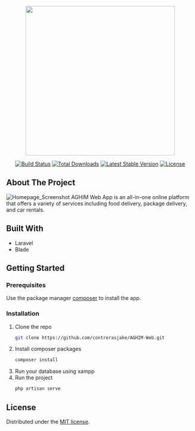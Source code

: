 <p align="center"><a href="https://laravel.com" target="_blank"><img src="https://raw.githubusercontent.com/laravel/art/master/logo-lockup/5%20SVG/2%20CMYK/1%20Full%20Color/laravel-logolockup-cmyk-red.svg" width="400"></a></p>

<p align="center">
<a href="https://travis-ci.org/laravel/framework"><img src="https://travis-ci.org/laravel/framework.svg" alt="Build Status"></a>
<a href="https://packagist.org/packages/laravel/framework"><img src="https://img.shields.io/packagist/dt/laravel/framework" alt="Total Downloads"></a>
<a href="https://packagist.org/packages/laravel/framework"><img src="https://img.shields.io/packagist/v/laravel/framework" alt="Latest Stable Version"></a>
<a href="https://packagist.org/packages/laravel/framework"><img src="https://img.shields.io/packagist/l/laravel/framework" alt="License"></a>
</p>

## About The Project

![Homepage_Screenshot](https://user-images.githubusercontent.com/59276477/144969676-2af254f2-e00c-4705-a2b3-394a50ce4be3.jpeg)
AGHIM Web App is an all-in-one online platform that offers a variety of services including food delivery, package delivery, and car rentals. 

## Built With
* Laravel
* Blade

## Getting Started

### Prerequisites
Use the package manager [composer](https://getcomposer.org/download/) to install the app.

### Installation
1. Clone the repo
   ```sh
   git clone https://github.com/contrerasjake/AGHIM-Web.git
   ```
2. Install composer packages
    ```sh
   composer install
   ```
3. Run your database using xampp
4. Run the project
    ```sh   
   php artisan serve
   ```

## License

Distributed under the [MIT license](https://opensource.org/licenses/MIT).

